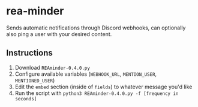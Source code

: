 # rea-minder
Sends automatic notifications through Discord webhooks, can optionally also ping a user with your desired content.

## Instructions
1) Download `REAminder-0.4.0.py`
2) Configure available variables (`WEBHOOK_URL`, `MENTION_USER`, `MENTIONED_USER`)
3) Edit the `embed` section (inside of `fields`) to whatever message you'd like
4) Run the script with `python3 REAminder-0.4.0.py -f [frequency in seconds]`
